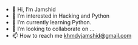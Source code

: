 - 👋 Hi, I’m Jamshid
- 👀 I’m interested in Hacking and Python
- 🌱 I’m currently learning Python.
- 💞️ I’m looking to collaborate on ...
- 📫 How to reach me khmdvjamshid@gmail.com

<!---
khmdvjamshid/khmdvjamshid is a ✨ special ✨ repository because its `README.md` (this file) appears on your GitHub profile.
You can click the Preview link to take a look at your changes.
--->
